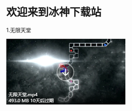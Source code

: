 # 欢迎来到冰神下载站

1.无限天堂

![这是图片](https://github.com/ADOFAIVEF/adofai/blob/main/Assets/img1.png?raw=true)
